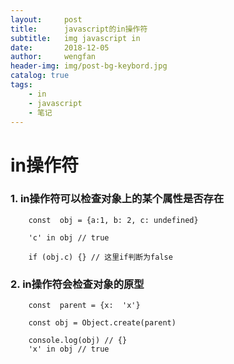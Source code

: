 ```yaml
---
layout:     post
title:      javascript的in操作符
subtitle:   img javascript in
date:       2018-12-05
author:     wengfan
header-img: img/post-bg-keybord.jpg
catalog: true
tags:
    - in
    - javascript
    - 笔记
---
```


# in操作符

### 1. in操作符可以检查对象上的某个属性是否存在
```
    const  obj = {a:1, b: 2, c: undefined}

    'c' in obj // true

    if (obj.c) {} // 这里if判断为false
```

### 2. in操作符会检查对象的原型
```
    const  parent = {x:  'x'}

    const obj = Object.create(parent)

    console.log(obj) // {}
    'x' in obj // true
```
